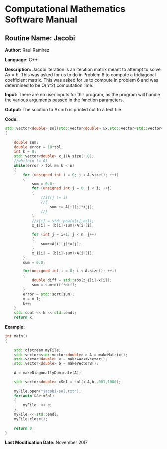 # Computational Mathematics Software Manual

## **Routine Name:** Jacobi

**Author:** Raul Ramirez

**Language:** C++

**Description:** Jacobi iteration is an iteration matrix meant to attempt to solve Ax = b. This was asked for us to do in Problem 6 to compute a tridiagonal coefficient matrix. This was asked for us to compute in problem 6 and was determined to be O(n^2) computation time. 
    
**Input:**  There are no user inputs for this program, as the program will handle the various arguments passed in the function parameters.

**Output:** The solution to Ax = b is printed out to a text file. 

**Code:**
```C++
std::vector<double> sol(std::vector<double> &x,std::vector<std::vector<double> > &A, std::vector<double> &b, int tol, int n)
{
	
	double sum;	
	double error = 10*tol;
	int k = 0;
	std::vector<double> x_1(A.size(),0);
	//while(n != 0)
	while(error > tol && k < n)
	{
		for (unsigned int i = 0; i < A.size(); ++i)
		{
			sum = 0.0;
			for (unsigned int j = 0; j < i; ++j)
			{
				//if(j != i)
				//{
					sum += A[i][j]*x[j];
				//}
			}
			//x[i] = std::pow(x[i],k+1); 
			x_1[i] = (b[i]-sum)/A[i][i];

			for (int j = i+1; j < n; j++)
			{
				sum+=A[i][j]*x[j];
			}
			x_1[i] = (b[i]-sum)/A[i][i];
		}
		sum = 0.0;

		for(unsigned int i = 0; i < A.size(); ++i)
		{
			double diff = std::abs(x_1[i]-x[i]);
			sum = sum+diff*diff;
		}
		error = std::sqrt(sum);
		x = x_1;
		k++;
	}
	std::cout << k << std::endl;
	return x;
```

**Example:**

```C++
int main()
{
	
	std::ofstream myFile;	
	std::vector<std::vector<double> > A = makeMatrix();
	std::vector<double> x = makeGuessVector();
	std::vector<double> b = makeVectorB();
	
	A = makeDiagonallyDominate(A);

	std::vector<double> xSol = sol(x,A,b,.001,1000);
	
	myFile.open("jacobi-sol.txt");
	for(auto &&e:xSol)
	{
		myFile  << e;
	}
	myFile << std::endl;
	myFile.close();
		
	return 0;
}
```

**Last Modification Date:** November 2017
